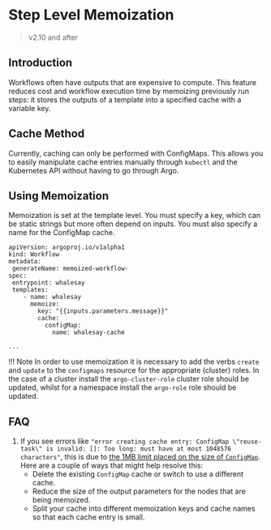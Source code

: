 # Step Level Memoization

> v2.10 and after

## Introduction

Workflows often have outputs that are expensive to compute. 
This feature reduces cost and workflow execution time by memoizing previously run steps: 
it stores the outputs of a template into a specified cache with a variable key.

## Cache Method

Currently, caching can only be performed with ConfigMaps.
This allows you to easily manipulate cache entries manually through `kubectl` and the Kubernetes API without having to go through Argo.  

## Using Memoization 

Memoization is set at the template level. You must specify a key, which can be static strings but more often depend on inputs. 
You must also specify a name for the ConfigMap cache. 

```
apiVersion: argoproj.io/v1alpha1
kind: Workflow
metadata:
 generateName: memoized-workflow-
spec:
 entrypoint: whalesay
 templates:
    - name: whalesay
      memoize:
        key: "{{inputs.parameters.message}}" 
        cache:
          configMap:
            name: whalesay-cache

...
```

!!! Note 
    In order to use memoization it is necessary to add the verbs `create` and `update` to the `configmaps` resource for the appropriate (cluster) roles. In the case of a cluster install the `argo-cluster-role` cluster role should be updated, whilst for a namespace install the `argo-role` role should be updated.

## FAQ

1. If you see errors like `"error creating cache entry: ConfigMap \"reuse-task\" is invalid: []: Too long: must have at most 1048576 characters"`,
   this is due to [the 1MB limit placed on the size of `ConfigMap`](https://github.com/kubernetes/kubernetes/issues/19781).
   Here are a couple of ways that might help resolve this:
    * Delete the existing `ConfigMap` cache or switch to use a different cache.
    * Reduce the size of the output parameters for the nodes that are being memoized.
    * Split your cache into different memoization keys and cache names so that each cache entry is small.
